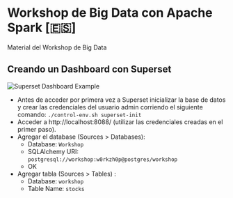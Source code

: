 # Workshop de Big Data con Apache Spark [🇪🇸]
Material del Workshop de Big Data

## Creando un Dashboard con Superset

![Superset Dashboard Example](images/superset.png)

* Antes de acceder por primera vez a Superset inicializar la base de datos y crear las credenciales del usuario admin corriendo el siguiente comando: 
`./control-env.sh superset-init`
* Acceder a http://localhost:8088/ (utilizar las credenciales creadas en el primer paso).
* Agregar el database (Sources > Databases):
  - Database: `Workshop`
  - SQLAlchemy URI: `postgresql://workshop:w0rkzh0p@postgres/workshop`
  - OK
* Agregar tabla (Sources > Tables) :
  - Database: `workshop`
  - Table Name: `stocks`
